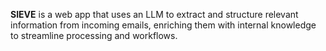 **SIEVE** is a web app that uses an LLM to extract and structure relevant information from incoming emails, enriching them with internal knowledge to streamline processing and workflows.
